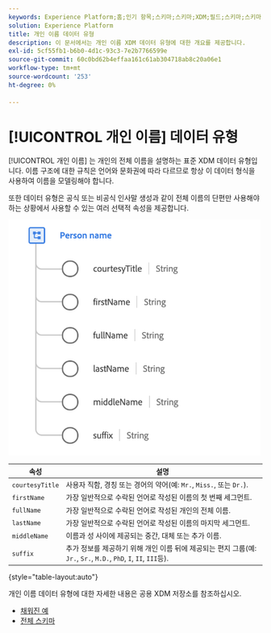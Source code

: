 ```yaml
---
keywords: Experience Platform;홈;인기 항목;스키마;스키마;XDM;필드;스키마;스키마;fullName;xdm:fullName;개인 이름;이름;데이터 유형;데이터 유형;데이터 유형;
solution: Experience Platform
title: 개인 이름 데이터 유형
description: 이 문서에서는 개인 이름 XDM 데이터 유형에 대한 개요를 제공합니다.
exl-id: 5cf55fb1-b6b0-4d1c-93c3-7e2b7766599e
source-git-commit: 60c0bd62b4effaa161c61ab304718ab8c20a06e1
workflow-type: tm+mt
source-wordcount: '253'
ht-degree: 0%

---
```


# [!UICONTROL 개인 이름] 데이터 유형

[!UICONTROL 개인 이름] 는 개인의 전체 이름을 설명하는 표준 XDM 데이터 유형입니다. 이름 구조에 대한 규칙은 언어와 문화권에 따라 다르므로 항상 이 데이터 형식을 사용하여 이름을 모델링해야 합니다.

또한 데이터 유형은 공식 또는 비공식 인사말 생성과 같이 전체 이름의 단편만 사용해야 하는 상황에서 사용할 수 있는 여러 선택적 속성을 제공합니다.

<img src="../images/data-types/person-name.png" width="500" /><br />

| 속성 | 설명 |
| --- | --- |
| `courtesyTitle` | 사용자 직함, 경칭 또는 경어의 약어(예: `Mr.`, `Miss.`, 또는 `Dr.`). |
| `firstName` | 가장 일반적으로 수락된 언어로 작성된 이름의 첫 번째 세그먼트. |
| `fullName` | 가장 일반적으로 수락된 언어로 작성된 개인의 전체 이름. |
| `lastName` | 가장 일반적으로 수락된 언어로 작성된 이름의 마지막 세그먼트. |
| `middleName` | 이름과 성 사이에 제공되는 중간, 대체 또는 추가 이름. |
| `suffix` | 추가 정보를 제공하기 위해 개인 이름 뒤에 제공되는 편지 그룹(예: `Jr.`, `Sr.`, `M.D.`, `PhD`, `I`, `II`, `III`등). |

{style="table-layout:auto"}

개인 이름 데이터 유형에 대한 자세한 내용은 공용 XDM 저장소를 참조하십시오.

* [채워진 예](https://github.com/adobe/xdm/blob/master/components/datatypes/person/person-name.example.1.json)
* [전체 스키마](https://github.com/adobe/xdm/blob/master/components/datatypes/person/person-name.schema.json)
